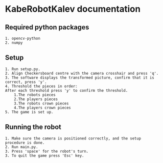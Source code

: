 # KabeRobotKalev documentation

## Required python packages

    1. opencv-python
    2. numpy

## Setup

    1. Run setup.py.
    2. Align Checkersboard centre with the camera crosshair and press 'q'.
    3. The software displays the transformed picture, confirm that it is correct, press 'y'.
    4. Threshold the pieces in order:
    After each threshold press 'y' to confirm the threshold.
        1.The robots pieces
        2.The players pieces
        3.The robots crown pieces
        4.The players crown pieces
    5. The game is set up.

## Running the robot

    1. Make sure the camera is positioned correctly, and the setup procedure is done.
    2. Run main.py.
    3. Press 'space' for the robot's turn.
    3. To quit the game press 'Esc' key.
